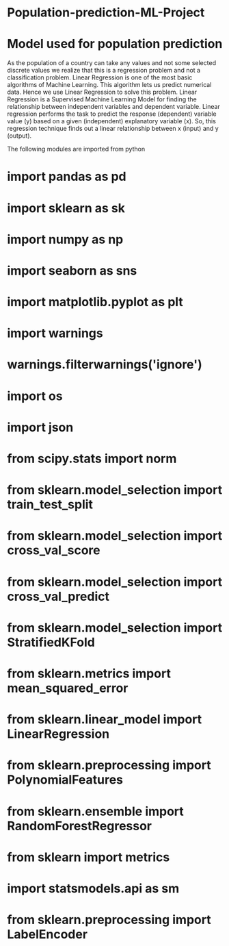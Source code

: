 # Population-prediction-ML-Project

# Model used for population prediction

As the population of a country can take any values and not some selected discrete values we realize that this is a regression problem and not a classification problem. Linear Regression is one of the most basic algorithms of Machine Learning. This algorithm lets us predict numerical data. Hence we use Linear Regression to solve this problem.
Linear Regression is a Supervised Machine Learning Model for finding the relationship between independent variables and dependent variable. Linear regression performs the task to predict the response (dependent) variable value (y) based on a given (independent) explanatory variable (x). So, this regression technique finds out a linear relationship between x (input) and y (output).

The following modules are imported from python

# import pandas as pd

# import sklearn as sk

# import numpy as np

# import seaborn as sns

# import matplotlib.pyplot as plt

# import warnings

# warnings.filterwarnings('ignore')

# import os

# import json

# from scipy.stats import norm

# from sklearn.model_selection import train_test_split

# from sklearn.model_selection import cross_val_score

# from sklearn.model_selection import cross_val_predict

# from sklearn.model_selection import StratifiedKFold

# from sklearn.metrics import mean_squared_error

# from sklearn.linear_model import LinearRegression

# from sklearn.preprocessing import PolynomialFeatures

# from sklearn.ensemble import RandomForestRegressor

# from sklearn import metrics

# import statsmodels.api as sm

# from sklearn.preprocessing import LabelEncoder
